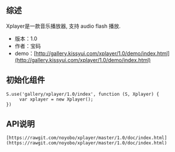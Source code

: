 ## 综述

Xplayer是一款音乐播放器, 支持 audio flash 播放.

* 版本：1.0
* 作者：宝码
* demo：[http://gallery.kissyui.com/xplayer/1.0/demo/index.html](http://gallery.kissyui.com/xplayer/1.0/demo/index.html)

## 初始化组件

    S.use('gallery/xplayer/1.0/index', function (S, Xplayer) {
         var xplayer = new Xplayer();
    })

## API说明

    [https://rawgit.com/noyobo/xplayer/master/1.0/doc/index.html](https://rawgit.com/noyobo/xplayer/master/1.0/doc/index.html)
